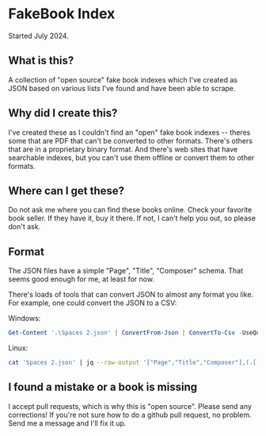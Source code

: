 # FakeBook Index

Started July 2024.

## What is this?

A collection of "open source" fake book indexes which I've created as JSON based on various lists I've found and have been able to scrape.

## Why did I create this?

I've created these as I couldn't find an "open" fake book indexes -- theres some that are PDF that can't be converted to other formats. There's others that are in a proprietary binary format. And there's web sites that have searchable indexes, but you can't use them offline or convert them to other formats.

## Where can I get these?

Do not ask me where you can find these books online. Check your favorite book seller. If they have it, buy it there. If not, I can't help you out, so please don't ask.

## Format

The JSON files have a simple "Page", "Title", "Composer" schema.  That seems good enough for me, at least for now.

There's loads of tools that can convert JSON to almost any format you like.  For example, one could convert the JSON to a CSV:

Windows:

```PowerShell
Get-Content '.\Spaces 2.json' | ConvertFrom-Json | ConvertTo-Csv -UseQuotes Always
```

Linux:

```bash
cat 'Spaces 2.json' | jq --raw-output '["Page","Title","Composer"],(.[] | [.Page, .Title, .Composer]) | @csv'
```

## I found a mistake or a book is missing

I accept pull requests, which is why this is "open source". Please send any corrections!  If you're not sure how to do a github pull request, no problem. Send me a message and I'll fix it up.
